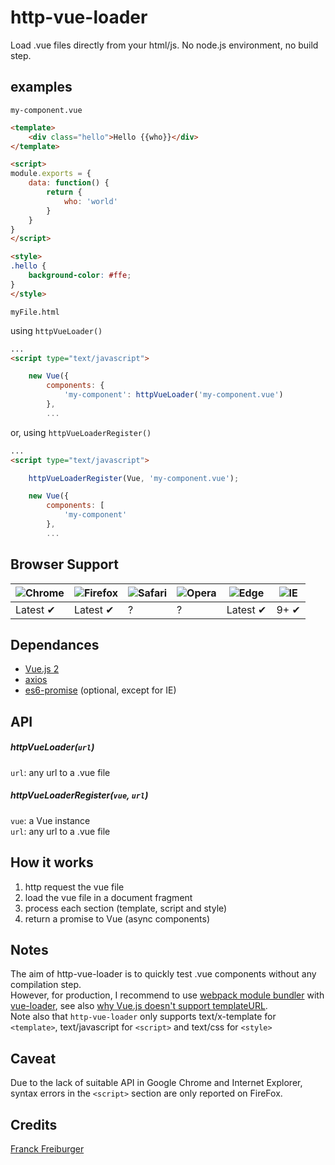 # http-vue-loader
Load .vue files directly from your html/js. No node.js environment, no build step.

## examples

`my-component.vue`
```html
<template>
	<div class="hello">Hello {{who}}</div>
</template>

<script>
module.exports = {
	data: function() {
		return {
			who: 'world'
		}
	}
}
</script>

<style>
.hello {
	background-color: #ffe;
}
</style>
```

`myFile.html`

using `httpVueLoader()`

```html
...
<script type="text/javascript">

	new Vue({
		components: {
			'my-component': httpVueLoader('my-component.vue')
		},
		...
```

or, using `httpVueLoaderRegister()`

```html
...
<script type="text/javascript">

	httpVueLoaderRegister(Vue, 'my-component.vue');

	new Vue({
		components: [
			'my-component'
		},
		...
```


## Browser Support

![Chrome](https://raw.github.com/alrra/browser-logos/master/src/chrome/chrome_48x48.png) | ![Firefox](https://raw.github.com/alrra/browser-logos/master/src/firefox/firefox_48x48.png) | ![Safari](https://raw.github.com/alrra/browser-logos/master/src/safari/safari_48x48.png) | ![Opera](https://raw.github.com/alrra/browser-logos/master/src/opera/opera_48x48.png) | ![Edge](https://raw.github.com/alrra/browser-logos/master/src/edge/edge_48x48.png) | ![IE](https://upload.wikimedia.org/wikipedia/commons/thumb/2/2f/Internet_Explorer_10_logo.svg/48px-Internet_Explorer_10_logo.svg.png) |
--- | --- | --- | --- | --- | --- |
Latest ✔ | Latest ✔ | ? | ? | Latest ✔ | 9+ ✔ |


## Dependances
* [Vue.js 2](https://vuejs.org/)
* [axios](https://github.com/mzabriskie/axios)
* [es6-promise](https://github.com/stefanpenner/es6-promise) (optional, except for IE)


## API

##### httpVueLoader(`url`)

`url`: any url to a .vue file


##### httpVueLoaderRegister(`vue`, `url`)

`vue`: a Vue instance  
`url`: any url to a .vue file


## How it works

1. http request the vue file
1. load the vue file in a document fragment
1. process each section (template, script and style)
1. return a promise to Vue (async components)


## Notes

The aim of http-vue-loader is to quickly test .vue components without any compilation step.  
However, for production, I recommend to use [webpack module bundler](https://webpack.github.io/docs/) with [vue-loader](https://github.com/vuejs/vue-loader), 
see also [why Vue.js doesn't support templateURL](https://vuejs.org/2015/10/28/why-no-template-url/).  
Note also that `http-vue-loader` only supports text/x-template for `<template>`, text/javascript for `<script>` and text/css for `<style>`


## Caveat

Due to the lack of suitable API in Google Chrome and Internet Explorer, syntax errors in the `<script>` section are only reported on FireFox.


## Credits

[Franck Freiburger](https://www.franck-freiburger.com)
